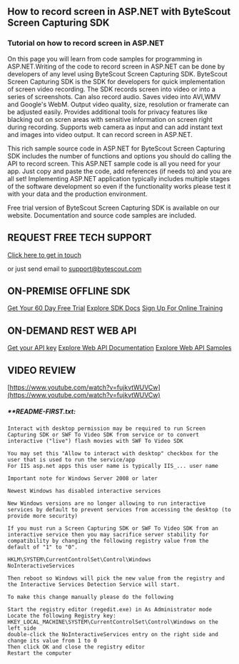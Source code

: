 ## How to record screen in ASP.NET with ByteScout Screen Capturing SDK

### Tutorial on how to record screen in ASP.NET

On this page you will learn from code samples for programming in ASP.NET.Writing of the code to record screen in ASP.NET can be done by developers of any level using ByteScout Screen Capturing SDK. ByteScout Screen Capturing SDK is the SDK for developers for quick implementation of screen video recording. The SDK records screen into video or into a series of screenshots. Can also record audio. Saves video into AVI,WMV and Google's WebM. Output video quality, size, resolution or framerate can be adjusted easily. Provides additional tools for privacy features like blacking out on scren areas with sensitive information on screen right during recording. Supports web camera as input and can add instant text and images into video output. It can record screen in ASP.NET.

This rich sample source code in ASP.NET for ByteScout Screen Capturing SDK includes the number of functions and options you should do calling the API to record screen. This ASP.NET sample code is all you need for your app. Just copy and paste the code, add references (if needs to) and you are all set! Implementing ASP.NET application typically includes multiple stages of the software development so even if the functionality works please test it with your data and the production environment.

Free trial version of ByteScout Screen Capturing SDK is available on our website. Documentation and source code samples are included.

## REQUEST FREE TECH SUPPORT

[Click here to get in touch](https://bytescout.zendesk.com/hc/en-us/requests/new?subject=ByteScout%20Screen%20Capturing%20SDK%20Question)

or just send email to [support@bytescout.com](mailto:support@bytescout.com?subject=ByteScout%20Screen%20Capturing%20SDK%20Question) 

## ON-PREMISE OFFLINE SDK 

[Get Your 60 Day Free Trial](https://bytescout.com/download/web-installer?utm_source=github-readme)
[Explore SDK Docs](https://bytescout.com/documentation/index.html?utm_source=github-readme)
[Sign Up For Online Training](https://academy.bytescout.com/)


## ON-DEMAND REST WEB API

[Get your API key](https://pdf.co/documentation/api?utm_source=github-readme)
[Explore Web API Documentation](https://pdf.co/documentation/api?utm_source=github-readme)
[Explore Web API Samples](https://github.com/bytescout/ByteScout-SDK-SourceCode/tree/master/PDF.co%20Web%20API)

## VIDEO REVIEW

[https://www.youtube.com/watch?v=fujkvtWUVCw](https://www.youtube.com/watch?v=fujkvtWUVCw)




<!-- code block begin -->

##### ****README-FIRST.txt:**
    
```
Interact with desktop permission may be required to run Screen Capturing SDK or SWF To Video SDK from service or to convert interactive ("live") flash movies with SWF To Video SDK

You may set this "Allow to interact with desktop" checkbox for the user that is used to run the service/app 
For IIS asp.net apps this user name is typically IIS_... user name

Important note for Windows Server 2008 or later

Newest Windows has disabled interactive services 

New Windows versions are no longer allowing to run interactive services by default to prevent services from accessing the desktop (to provide more security)

If you must run a Screen Capturing SDK or SWF To Video SDK from an interactive service then you may sacrifice server stability for compatibility by changing the following registry value from the default of "1" to "0".

HKLM\SYSTEM\CurrentControlSet\Control\Windows 
NoInteractiveServices

Then reboot so Windows will pick the new value from the registry and the Interactive Services Detection Service will start.

To make this change manually please do the following 

Start the registry editor (regedit.exe) in As Administrator mode
Locate the following Registry key: HKEY_LOCAL_MACHINE\SYSTEM\CurrentControlSet\Control\Windows on the left side
double-click the NoInteractiveServices entry on the right side and change its value from 1 to 0
Then click OK and close the registry editor
Restart the computer
```

<!-- code block end -->